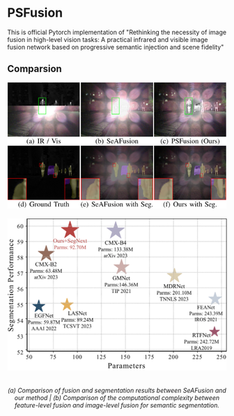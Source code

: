 # PSFusion
This is official Pytorch implementation of "Rethinking the necessity of image fusion in high-level vision tasks: A practical infrared and visible image fusion network based on progressive semantic injection and scene fidelity"
## Comparsion
<div>
    <img src="https://github.com/Linfeng-Tang/PSFusion/blob/main/Figure/Demo.jpg" alt="Demo" hight="200" style="display:inline-block;margin-right:20px;margin-bottom:20px;">
    <img src="https://github.com/Linfeng-Tang/PSFusion/blob/main/Figure/parm.jpg" alt="Parm" hight="200" style="display:inline-block;margin-right:20px;margin-bottom:20px;">
</div>

<p align="center">
    <em>(a) Comparison of fusion and segmentation results between SeAFusion and our method | (b) Comparison of the computational complexity between feature-level fusion and image-level fusion for semantic segmentation.</em>
</p>
